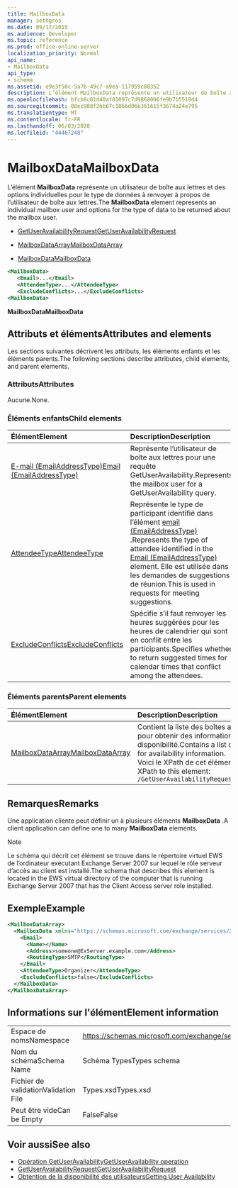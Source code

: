 ```yaml
---
title: MailboxData
manager: sethgros
ms.date: 09/17/2015
ms.audience: Developer
ms.topic: reference
ms.prod: office-online-server
localization_priority: Normal
api_name:
- MailboxData
api_type:
- schema
ms.assetid: e9e3f50c-5a7b-49c7-a9ea-117959c08352
description: L’élément MailboxData représente un utilisateur de boîte aux lettres et des options individuelles pour le type de données à renvoyer à propos de l’utilisateur de boîte aux lettres.
ms.openlocfilehash: bfcb8c01d40af81097c7d9868006fe9b7b5519d4
ms.sourcegitcommit: 88ec988f2bb67c1866d06b361615f3674a24e795
ms.translationtype: MT
ms.contentlocale: fr-FR
ms.lasthandoff: 06/03/2020
ms.locfileid: "44467248"
---
```

# <a name="mailboxdata"></a><span data-ttu-id="e189a-103">MailboxData</span><span class="sxs-lookup"><span data-stu-id="e189a-103">MailboxData</span></span>

<span data-ttu-id="e189a-104">L’élément **MailboxData** représente un utilisateur de boîte aux lettres et des options individuelles pour le type de données à renvoyer à propos de l’utilisateur de boîte aux lettres.</span><span class="sxs-lookup"><span data-stu-id="e189a-104">The **MailboxData** element represents an individual mailbox user and options for the type of data to be returned about the mailbox user.</span></span> 
  
- [<span data-ttu-id="e189a-105">GetUserAvailabilityRequest</span><span class="sxs-lookup"><span data-stu-id="e189a-105">GetUserAvailabilityRequest</span></span>](getuseravailabilityrequest.md)
  
- [<span data-ttu-id="e189a-106">MailboxDataArray</span><span class="sxs-lookup"><span data-stu-id="e189a-106">MailboxDataArray</span></span>](mailboxdataarray.md)
  
- [<span data-ttu-id="e189a-107">MailboxData</span><span class="sxs-lookup"><span data-stu-id="e189a-107">MailboxData</span></span>](mailboxdata.md)
  
```xml
<MailboxData>
   <Email>...</Email>
   <AttendeeType>...</AttendeeType>
   <ExcludeConflicts>...</ExcludeConflicts>
<MailboxData>
```

<span data-ttu-id="e189a-108">**MailboxData**</span><span class="sxs-lookup"><span data-stu-id="e189a-108">**MailboxData**</span></span>

## <a name="attributes-and-elements"></a><span data-ttu-id="e189a-109">Attributs et éléments</span><span class="sxs-lookup"><span data-stu-id="e189a-109">Attributes and elements</span></span>

<span data-ttu-id="e189a-110">Les sections suivantes décrivent les attributs, les éléments enfants et les éléments parents.</span><span class="sxs-lookup"><span data-stu-id="e189a-110">The following sections describe attributes, child elements, and parent elements.</span></span>
  
### <a name="attributes"></a><span data-ttu-id="e189a-111">Attributs</span><span class="sxs-lookup"><span data-stu-id="e189a-111">Attributes</span></span>

<span data-ttu-id="e189a-112">Aucune.</span><span class="sxs-lookup"><span data-stu-id="e189a-112">None.</span></span>
  
### <a name="child-elements"></a><span data-ttu-id="e189a-113">Éléments enfants</span><span class="sxs-lookup"><span data-stu-id="e189a-113">Child elements</span></span>

|<span data-ttu-id="e189a-114">**Élément**</span><span class="sxs-lookup"><span data-stu-id="e189a-114">**Element**</span></span>|<span data-ttu-id="e189a-115">**Description**</span><span class="sxs-lookup"><span data-stu-id="e189a-115">**Description**</span></span>|
|:-----|:-----|
|[<span data-ttu-id="e189a-116">E-mail (EmailAddressType)</span><span class="sxs-lookup"><span data-stu-id="e189a-116">Email (EmailAddressType)</span></span>](email-emailaddresstype.md) <br/> |<span data-ttu-id="e189a-117">Représente l’utilisateur de boîte aux lettres pour une requête GetUserAvailability.</span><span class="sxs-lookup"><span data-stu-id="e189a-117">Represents the mailbox user for a GetUserAvailability query.</span></span>  <br/> |
|[<span data-ttu-id="e189a-118">AttendeeType</span><span class="sxs-lookup"><span data-stu-id="e189a-118">AttendeeType</span></span>](attendeetype.md) <br/> |<span data-ttu-id="e189a-119">Représente le type de participant identifié dans l’élément [email (EmailAddressType)](email-emailaddresstype.md) .</span><span class="sxs-lookup"><span data-stu-id="e189a-119">Represents the type of attendee identified in the [Email (EmailAddressType)](email-emailaddresstype.md) element.</span></span> <span data-ttu-id="e189a-120">Elle est utilisée dans les demandes de suggestions de réunion.</span><span class="sxs-lookup"><span data-stu-id="e189a-120">This is used in requests for meeting suggestions.</span></span>  <br/> |
|[<span data-ttu-id="e189a-121">ExcludeConflicts</span><span class="sxs-lookup"><span data-stu-id="e189a-121">ExcludeConflicts</span></span>](excludeconflicts.md) <br/> |<span data-ttu-id="e189a-122">Spécifie s’il faut renvoyer les heures suggérées pour les heures de calendrier qui sont en conflit entre les participants.</span><span class="sxs-lookup"><span data-stu-id="e189a-122">Specifies whether to return suggested times for calendar times that conflict among the attendees.</span></span>  <br/> |
   
### <a name="parent-elements"></a><span data-ttu-id="e189a-123">Éléments parents</span><span class="sxs-lookup"><span data-stu-id="e189a-123">Parent elements</span></span>

|<span data-ttu-id="e189a-124">**Élément**</span><span class="sxs-lookup"><span data-stu-id="e189a-124">**Element**</span></span>|<span data-ttu-id="e189a-125">**Description**</span><span class="sxs-lookup"><span data-stu-id="e189a-125">**Description**</span></span>|
|:-----|:-----|
|[<span data-ttu-id="e189a-126">MailboxDataArray</span><span class="sxs-lookup"><span data-stu-id="e189a-126">MailboxDataArray</span></span>](mailboxdataarray.md) <br/> |<span data-ttu-id="e189a-127">Contient la liste des boîtes aux lettres à interroger pour obtenir des informations de disponibilité.</span><span class="sxs-lookup"><span data-stu-id="e189a-127">Contains a list of mailboxes to query for availability information.</span></span>  <br/> <span data-ttu-id="e189a-128">Voici le XPath de cet élément :</span><span class="sxs-lookup"><span data-stu-id="e189a-128">The following is the XPath to this element:</span></span>  <br/>  `/GetUserAvailabilityRequest/MailboxDataArray[i]` <br/> |
   
## <a name="remarks"></a><span data-ttu-id="e189a-129">Remarques</span><span class="sxs-lookup"><span data-stu-id="e189a-129">Remarks</span></span>

<span data-ttu-id="e189a-130">Une application cliente peut définir un à plusieurs éléments **MailboxData** .</span><span class="sxs-lookup"><span data-stu-id="e189a-130">A client application can define one to many **MailboxData** elements.</span></span> 
  
> [!NOTE]
> <span data-ttu-id="e189a-131">Le schéma qui décrit cet élément se trouve dans le répertoire virtuel EWS de l’ordinateur exécutant Exchange Server 2007 sur lequel le rôle serveur d’accès au client est installé.</span><span class="sxs-lookup"><span data-stu-id="e189a-131">The schema that describes this element is located in the EWS virtual directory of the computer that is running Exchange Server 2007 that has the Client Access server role installed.</span></span> 
  
## <a name="example"></a><span data-ttu-id="e189a-132">Exemple</span><span class="sxs-lookup"><span data-stu-id="e189a-132">Example</span></span>

```xml
<MailboxDataArray>
  <MailboxData xmlns="https://schemas.microsoft.com/exchange/services/2006/types">
    <Email>
      <Name></Name>
      <Address>someone@ExServer.example.com</Address>
      <RoutingType>SMTP</RoutingType>
    </Email>
    <AttendeeType>Organizer</AttendeeType>
    <ExcludeConflicts>false</ExcludeConflicts>
  </MailboxData>
</MailboxDataArray>
```

## <a name="element-information"></a><span data-ttu-id="e189a-133">Informations sur l'élément</span><span class="sxs-lookup"><span data-stu-id="e189a-133">Element information</span></span>

|||
|:-----|:-----|
|<span data-ttu-id="e189a-134">Espace de noms</span><span class="sxs-lookup"><span data-stu-id="e189a-134">Namespace</span></span>  <br/> |https://schemas.microsoft.com/exchange/services/2006/types  <br/> |
|<span data-ttu-id="e189a-135">Nom du schéma</span><span class="sxs-lookup"><span data-stu-id="e189a-135">Schema Name</span></span>  <br/> |<span data-ttu-id="e189a-136">Schéma Types</span><span class="sxs-lookup"><span data-stu-id="e189a-136">Types schema</span></span>  <br/> |
|<span data-ttu-id="e189a-137">Fichier de validation</span><span class="sxs-lookup"><span data-stu-id="e189a-137">Validation File</span></span>  <br/> |<span data-ttu-id="e189a-138">Types.xsd</span><span class="sxs-lookup"><span data-stu-id="e189a-138">Types.xsd</span></span>  <br/> |
|<span data-ttu-id="e189a-139">Peut être vide</span><span class="sxs-lookup"><span data-stu-id="e189a-139">Can be Empty</span></span>  <br/> |<span data-ttu-id="e189a-140">False</span><span class="sxs-lookup"><span data-stu-id="e189a-140">False</span></span>  <br/> |
   
## <a name="see-also"></a><span data-ttu-id="e189a-141">Voir aussi</span><span class="sxs-lookup"><span data-stu-id="e189a-141">See also</span></span>

- [<span data-ttu-id="e189a-142">Opération GetUserAvailability</span><span class="sxs-lookup"><span data-stu-id="e189a-142">GetUserAvailability operation</span></span>](getuseravailability-operation.md)
- [<span data-ttu-id="e189a-143">GetUserAvailabilityRequest</span><span class="sxs-lookup"><span data-stu-id="e189a-143">GetUserAvailabilityRequest</span></span>](getuseravailabilityrequest.md)
- [<span data-ttu-id="e189a-144">Obtention de la disponibilité des utilisateurs</span><span class="sxs-lookup"><span data-stu-id="e189a-144">Getting User Availability</span></span>](https://msdn.microsoft.com/library/d4133fcb-9b0f-4e6b-aadf-a389da83516a%28Office.15%29.aspx)

